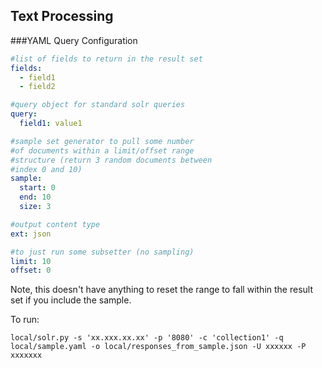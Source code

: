 ## Text Processing 


###YAML Query Configuration

```yaml
#list of fields to return in the result set
fields:
  - field1
  - field2

#query object for standard solr queries
query:
  field1: value1

#sample set generator to pull some number
#of documents within a limit/offset range 
#structure (return 3 random documents between
#index 0 and 10)
sample:
  start: 0
  end: 10
  size: 3

#output content type
ext: json

#to just run some subsetter (no sampling)
limit: 10
offset: 0

```

Note, this doesn't have anything to reset the range to fall within the result set if you include the sample.


To run:

```
local/solr.py -s 'xx.xxx.xx.xx' -p '8080' -c 'collection1' -q local/sample.yaml -o local/responses_from_sample.json -U xxxxxx -P xxxxxxx

```
